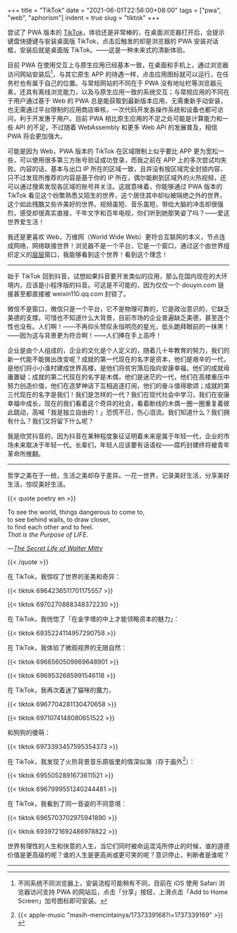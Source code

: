 +++
title = "TikTok"
date = "2021-06-01T22:56:00+08:00"
tags = ["pwa", "web", "aphorism"]
indent = true
slug = "tiktok"
+++

尝试了 PWA 版本的 [TikTok](https://tiktok.com)，体验还是非常棒的，在桌面浏览器打开后，会提示键盘快捷键与安装桌面版 TikTok，点击后触发的却是浏览器的 PWA 安装对话框，安装后就是桌面版 TikTok。——这是一种未来式的清新体验。

目前 PWA 在使用交互上与原生应用已经基本一致，在桌面和手机上，通过浏览器访问网站安装后[^1]，与其它原生 APP 的待遇一样，点击应用图标就可以运行，在任务栏也有属于自己的位置。与常规网站的不同在于 PWA 没有地址栏等浏览器元素，还具有离线浏览能力，以及与原生应用一致的系统交互；与常规应用的不同在于用户通过基于 Web 的 PWA 总是能获取到最新版本应用，无需重新手动安装，也无需通过平台限制的应用商店审核，一次代码开发各操作系统和设备也都可访问，利于开发惠于用户。目前 PWA 相比原生应用的不足之处可能是计算能力和一些 API 的不足，不过随着 WebAssembly 和更多 Web API 的发展普及，相信 PWA 将会更加强大。

可能是因为 Web，PWA 版本的 TikTok 在区域限制上似乎要比 APP 更为宽松一些，可以使用很多第三方账号验证成功登录，而我之前在 APP 上的多次尝试均失败。内容的话，基本与出口 IP 所在的区域一致，且并没有按区域完全封锁内容，只不过发现所推荐的内容是基于你的 IP 所在，偶尔能刷到区域外的火热视频，还可以通过搜索发现各区域的账号并关注。这就意味着，你能够通过 PWA 版本的 TikTok 看见这个纷繁熟悉又陌生的世界，这个居住其中却似被隔绝之外的世界，这个如此残酷又些许美好的世界。视频虽短、音乐虽短，带给大脑的冲击却很强烈，感受却很真实直接，千年文字和百年电视，你们听到她那笑姿了吗？——爱这世界爱生活！

我还是更喜欢 Web，万维网（World Wide Web）更符合互联网的本义，节点连成网络，网络联接世界！浏览器不是一个平台，它是一个窗口，通过这个由世界组织定义的[层层](https://github.com/reuixiy/io-oi.me/issues/147)窗口，我能够看到这个世界！看到这个理念！

---


始于 TikTok 回到抖音，试想如果抖音要开发类似的应用，那么在国内现在的大环境内，应该是小程序版的抖音。可这是不可能的，因为仅仅一个 douyin.com 链接甚至都直接被 weixin110.qq.com 封锁了。

微信不是窗口，微信只是一个平台，它不是物理可靠的，它是政治意识的，它缺乏美德的支撑。可惜也不知道什么大背景，目前市场的企业普遍缺乏美德，甚至连个性也没有。人们啊！——不再仰头赞叹永恒明亮的星光，低头跪拜眼前的一抹黑！——因为这与背景更为符合啊！——人们捧在手上高呼！

企业是由个人组成的，企业的文化是个人定义的，随着几十年教育的努力，我们的新一代能不能做出改变呢？成就的第一代现在的名字是资本，他们是艰辛的一代，是他们将小小渔村建成世界高楼，是他们将贫穷落后指向安康幸福，他们的成就毋庸置疑；成就的第二代现在的名字是木偶，他们是迷茫的一代，他们在高楼重压中努力创造价值，他们在造梦神话下互相追逐打闹，他们的奋斗值得歌颂；成就的第三代现在的名字是我们！我们是怎样的一代？我们在现代社会中学习，我们在安康幸福中成长，现在的我们看着这个奇异的社会，看着断线的木偶一圈一圈重复着彼此跳动，高喊「我是独立自由的！」恐慌不已，伤心泪流。我们知道什么？我们拥有什么？我们又将留下什么呢？

我是欣赏抖音的，因为抖音在某种程度象征证明着未来是属于年轻一代，企业的市场未来取决于年轻一代。长辈们，年轻人应该要有话语权——腐朽封建终将被青年革命所推翻。

---

哲学之美在于一统，生活之美却存于差异。一花一世界，记录美好生活，分享美好生活，惊叹美好生活。

{{< quote poetry en >}}

To see the world, things dangerous to come to,  
to see behind walls, to draw closer,  
to find each other and to feel.  
_That is the Purpose of LIFE_.

—_[The Secret Life of Walter Mitty](/life/the-secret-life-of-walter-mitty/)_

{{< /quote >}}

在 TikTok，我惊叹了世界的圣美和奇异：

{{< tiktok 6964236511701175557 >}}

{{< tiktok 6970270888348372230 >}}

在 TikTok，我恍惚了「在金字塔的中上才能领略资本的魅力」：

{{< tiktok 6935224114957290758 >}}

在 TikTok，我体验了微观视界的无限自然：

{{< tiktok 6966560509969648901 >}}

{{< tiktok 6969532685991546118 >}}

在 TikTok，我再次着迷了猫咪的魔力，

{{< tiktok 6967704281130470658 >}}

{{< tiktok 6971074148080651522 >}}

和狗狗的傻萌：

{{< tiktok 6973393457595354373 >}}

在 TikTok，我发现了火热背景音乐原版里的情深似海（存于画外[^2]）：

{{< tiktok 6955052891673611521 >}}

{{< tiktok 6967999551240244481 >}}

在 TikTok，我看到了同一音姿的不同意境：

{{< tiktok 6965703702975941890 >}}

{{< tiktok 6939721692486978822 >}}

世界有理性的人生和快意的人生，当它们同时被命运混沌所停止的时候，谁的道德价值是更高级的呢？谁的人生是更高尚或更可笑的呢？意识停止，判断者是谁呢？

---

[^1]: 不同系统不同浏览器上，安装流程可能稍有不同，目前在 iOS 使用 Safari 浏览器访问支持 PWA 的网站后，点击「分享」按钮，上滑点击「Add to Home Screen」加号图标即可安装。
[^2]: {{< apple-music "masih-mencintainya/1737339168?i=1737339169" >}}
